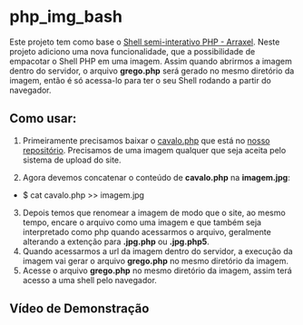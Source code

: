 # php_img_bash
Este projeto tem como base o [Shell semi-interativo PHP - Arraxel](https://github.com/Arrexel/phpbash).
Neste projeto adiciono uma nova funcionalidade, que a possibilidade de empacotar o Shell PHP em uma imagem.
Assim quando abrirmos a imagem dentro do servidor, o arquivo **grego.php** será gerado no mesmo diretório da imagem, então é só acessa-lo para ter o seu Shell rodando a partir do navegador.

## Como usar:
1. Primeiramente precisamos baixar o [cavalo.php](https://github.com/macielti/php_img_bash) que está no [nosso repositório](https://github.com/macielti/php_img_bash). Precisamos de uma imagem qualquer que seja aceita pelo sistema de upload do site.

2. Agora devemos concatenar o conteúdo de **cavalo.php** na **imagem.jpg**:
* $ cat cavalo.php >> imagem.jpg
3. Depois temos que renomear a imagem de modo que o site, ao mesmo tempo, encare o arquivo como uma imagem e que também seja interpretado como php quando acessarmos o arquivo, geralmente alterando a extenção para **.jpg.php** ou **.jpg.php5**.
4. Quando acessarmos a url da imagem dentro do servidor, a execução da imagem vai gerar o arquivo **grego.php** no mesmo diretório da imagem.
5. Acesse o arquivo **grego.php** no mesmo diretório da imagem, assim terá acesso a uma shell pelo navegador.

## Vídeo de Demonstração <Em Breve>
